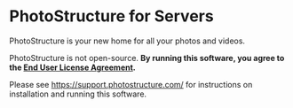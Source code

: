 # PhotoStructure for Servers

PhotoStructure is your new home for all your photos and videos.

PhotoStructure is not open-source. **By running this software, you agree to the
[End User License Agreement](./LICENSE.md).**

Please see <https://support.photostructure.com/> for instructions on
installation and running this software.
